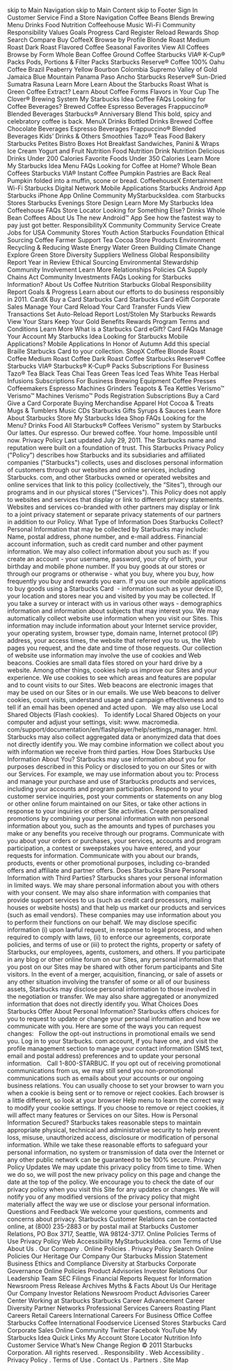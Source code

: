 skip to Main Navigation skip to Main Content skip to Footer Sign In Customer Service Find a Store Navigation Coffee Beans Blends Brewing Menu Drinks Food Nutrition Coffeehouse Music Wi-Fi Community Responsibility Values Goals Progress Card Register Reload Rewards Shop Search Compare Buy CoffeeX Browse by Profile Blonde Roast Medium Roast Dark Roast Flavored Coffee Seasonal Favorites View All Coffees Browse by Form Whole Bean Coffee Ground Coffee Starbucks VIA® K-Cup® Packs Pods, Portions & Filter Packs Starbucks Reserve® Coffee 100% Oahu Coffee Brazil Peaberry Yellow Bourbon Colombia Supremo Valley of Gold Jamaica Blue Mountain Panama Paso Ancho Starbucks Reserve® Sun-Dried Sumatra Rasuna Learn More Learn About the Starbucks Roast What is Green Coffee Extract? Learn About Coffee Forms Flavors in Your Cup The Clover® Brewing System My Starbucks Idea Coffee FAQs Looking for Coffee Beverages? Brewed Coffee Espresso Beverages Frappuccino® Blended Beverages Starbucks® Anniversary Blend This bold, spicy and celebratory coffee is back. MenuX Drinks Bottled Drinks Brewed Coffee Chocolate Beverages Espresso Beverages Frappuccino® Blended Beverages Kids’ Drinks & Others Smoothies Tazo® Teas Food Bakery Starbucks Petites Bistro Boxes Hot Breakfast Sandwiches, Panini & Wraps Ice Cream Yogurt and Fruit Nutrition Food Nutrition Drink Nutrition Delicious Drinks Under 200 Calories Favorite Foods Under 350 Calories Learn More My Starbucks Idea Menu FAQs Looking for Coffee at Home? Whole Bean Coffees Starbucks VIA® Instant Coffee Pumpkin Pastries are Back Real Pumpkin folded into a muffin, scone or bread. CoffeehouseX Entertainment Wi-Fi Starbucks Digital Network Mobile Applications Starbucks Android App Starbucks iPhone App Online Community MyStarbucksIdea. com Starbucks Stores Starbucks Evenings Store Design Learn More My Starbucks Idea Coffeehouse FAQs Store Locator Looking for Something Else? Drinks Whole Bean Coffees About Us The new Android™ App See how the fastest way to pay just got better. ResponsibilityX Community Community Service Create Jobs for USA Community Stores Youth Action Starbucks Foundation Ethical Sourcing Coffee Farmer Support Tea Cocoa Store Products Environment Recycling & Reducing Waste Energy Water Green Building Climate Change Explore Green Store Diversity Suppliers Wellness Global Responsibility Report Year in Review Ethical Sourcing Environmental Stewardship Community Involvement Learn More Relationships Policies CA Supply Chains Act Community Investments FAQs Looking for Starbucks Information? About Us Coffee Nutrition Starbucks Global Responsibility Report Goals & Progress Learn about our efforts to do business responsibly in 2011. CardX Buy a Card Starbucks Card Starbucks Card eGift Corporate Sales Manage Your Card Reload Your Card Transfer Funds View Transactions Set Auto-Reload Report Lost/Stolen My Starbucks Rewards View Your Stars Keep Your Gold Benefits Rewards Program Terms and Conditions Learn More What is a Starbucks Card eGift? Card FAQs Manage Your Account My Starbucks Idea Looking for Starbucks Mobile Applications? Mobile Applications In Honor of Autumn Add this special Braille Starbucks Card to your collection. ShopX Coffee Blonde Roast Coffee Medium Roast Coffee Dark Roast Coffee Starbucks Reserve® Coffee Starbucks VIA® Starbucks® K-Cup® Packs Subscriptions For Business Tazo® Tea Black Teas Chai Teas Green Teas Iced Teas White Teas Herbal Infusions Subscriptions For Business Brewing Equipment Coffee Presses Coffeemakers Espresso Machines Grinders Teapots & Tea Kettles Verismo™ Verismo™ Machines Verismo™ Pods Registration Subscriptions Buy a Card Give a Card Corporate Buying Merchandise Apparel Hot Cocoa & Treats Mugs & Tumblers Music CDs Starbucks Gifts Syrups & Sauces Learn More About Starbucks Store My Starbucks Idea Shop FAQs Looking for the Menu? Drinks Food All Starbucks® Coffees Verismo™ system by Starbucks Our lattes. Our espresso. Our brewed coffee. Your home. Impossible until now. Privacy Policy Last updated July 29, 2011. The Starbucks name and reputation were built on a foundation of trust. This Starbucks Privacy Policy ("Policy") describes how Starbucks and its subsidiaries and affiliated companies ("Starbucks") collects, uses and discloses personal information of customers through our websites and online services, including Starbucks. com, and other Starbucks owned or operated websites and online services that link to this policy (collectively, the “Sites”), through our programs and in our physical stores ("Services"). This Policy does not apply to websites and services that display or link to different privacy statements. Websites and services co-branded with other partners may display or link to a joint privacy statement or separate privacy statements of our partners in addition to our Policy. What Type of Information Does Starbucks Collect? Personal Information that may be collected by Starbucks may include: Name, postal address, phone number, and e-mail address. Financial account information, such as credit card number and other payment information. We may also collect information about you such as: If you create an account - your username, password, your city of birth, your birthday and mobile phone number. If you buy goods at our stores or through our programs or otherwise - what you buy, where you buy, how frequently you buy and rewards you earn. If you use our mobile applications to buy goods using a Starbucks Card  - information such as your device ID, your location and stores near you and visited by you may be collected. If you take a survey or interact with us in various other ways - demographics information and information about subjects that may interest you. We may automatically collect website use information when you visit our Sites. This information may include information about your Internet service provider, your operating system, browser type, domain name, Internet protocol (IP) address, your access times, the website that referred you to us, the Web pages you request, and the date and time of those requests. Our collection of website use information may involve the use of cookies and Web beacons. Cookies are small data files stored on your hard drive by a website. Among other things, cookies help us improve our Sites and your experience. We use cookies to see which areas and features are popular and to count visits to our Sites. Web beacons are electronic images that may be used on our Sites or in our emails. We use Web beacons to deliver cookies, count visits, understand usage and campaign effectiveness and to tell if an email has been opened and acted upon.   We may also use Local Shared Objects (Flash cookies).   To identify Local Shared Objects on your computer and adjust your settings, visit: www. macromedia. com/support/documentation/en/flashplayer/help/settings\_manager. html. Starbucks may also collect aggregated data or anonymized data that does not directly identify you. We may combine information we collect about you with information we receive from third parties. How Does Starbucks Use Information About You? Starbucks may use information about you for purposes described in this Policy or disclosed to you on our Sites or with our Services. For example, we may use information about you to: Process and manage your purchase and use of Starbucks products and services, including your accounts and program participation. Respond to your customer service inquiries, post your comments or statements on any blog or other online forum maintained on our Sites, or take other actions in response to your inquiries or other Site activities. Create personalized promotions by combining your personal information with non personal information about you, such as the amounts and types of purchases you make or any benefits you receive through our programs. Communicate with you about your orders or purchases, your services, accounts and program participation, a contest or sweepstakes you have entered, and your requests for information. Communicate with you about our brands, products, events or other promotional purposes, including co-branded offers and affiliate and partner offers. Does Starbucks Share Personal Information with Third Parties? Starbucks shares your personal information in limited ways. We may share personal information about you with others with your consent. We may also share information with companies that provide support services to us (such as credit card processors, mailing houses or website hosts) and that help us market our products and services (such as email vendors). These companies may use information about you to perform their functions on our behalf. We may disclose specific information (i) upon lawful request, in response to legal process, and when required to comply with laws, (ii) to enforce our agreements, corporate policies, and terms of use or (iii) to protect the rights, property or safety of Starbucks, our employees, agents, customers, and others. If you participate in any blog or other online forum on our Sites, any personal information that you post on our Sites may be shared with other forum participants and Site visitors. In the event of a merger, acquisition, financing, or sale of assets or any other situation involving the transfer of some or all of our business assets, Starbucks may disclose personal information to those involved in the negotiation or transfer. We may also share aggregated or anonymized information that does not directly identify you. What Choices Does Starbucks Offer About Personal Information? Starbucks offers choices for you to request to update or change your personal information and how we communicate with you. Here are some of the ways you can request changes:   Follow the opt-out instructions in promotional emails we send you. Log in to your Starbucks. com account, if you have one, and visit the profile management section to manage your contact information (SMS text, email and postal address) preferences and to update your personal information.   Call 1-800-STARBUC. If you opt out of receiving promotional communications from us, we may still send you non-promotional communications such as emails about your accounts or our ongoing business relations. You can usually choose to set your browser to warn you when a cookie is being sent or to remove or reject cookies. Each browser is a little different, so look at your browser Help menu to learn the correct way to modify your cookie settings. If you choose to remove or reject cookies, it will affect many features or Services on our Sites. How is Personal Information Secured? Starbucks takes reasonable steps to maintain appropriate physical, technical and administrative security to help prevent loss, misuse, unauthorized access, disclosure or modification of personal information. While we take these reasonable efforts to safeguard your personal information, no system or transmission of data over the Internet or any other public network can be guaranteed to be 100% secure. Privacy Policy Updates We may update this privacy policy from time to time. When we do so, we will post the new privacy policy on this page and change the date at the top of the policy. We encourage you to check the date of our privacy policy when you visit this Site for any updates or changes. We will notify you of any modified versions of the privacy policy that might materially affect the way we use or disclose your personal information. Questions and Feedback We welcome your questions, comments and concerns about privacy. Starbucks Customer Relations can be contacted online, at (800) 235-2883 or by postal mail at Starbucks Customer Relations, PO Box 3717, Seattle, WA 98124-3717. Online Policies Terms of Use Privacy Policy Web Accessibility MyStarbucksIdea. com Terms of Use About Us . Our Company . Online Policies . Privacy Policy Search Online Policies Our Heritage Our Company Our Starbucks Mission Statement Business Ethics and Compliance Diversity at Starbucks Corporate Governance Online Policies Product Advisories Investor Relations Our Leadership Team SEC Filings Financial Reports Request for Information Newsroom Press Release Archives Myths & Facts About Us Our Heritage Our Company Investor Relations Newsroom Product Advisories Career Center Working at Starbucks Starbucks Career Advancement Career Diversity Partner Networks Professional Services Careers Roasting Plant Careers Retail Careers International Careers For Business Office Coffee Starbucks Coffee International Foodservice Licensed Stores Starbucks Card Corporate Sales Online Community Twitter Facebook YouTube My Starbucks Idea Quick Links My Account Store Locator Nutrition Info Customer Service What’s New Change Region © 2011 Starbucks Corporation. All rights reserved. . Responsibility . Web Accessibility . Privacy Policy . Terms of Use . Contact Us . Partners . Site Map